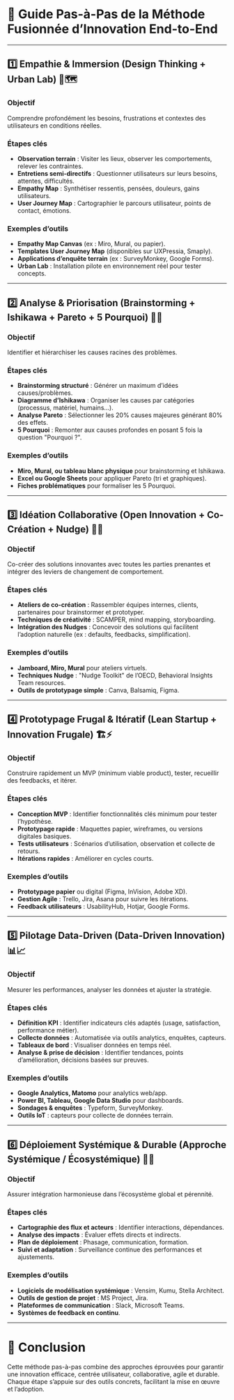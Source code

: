 # 📘 Guide Pas-à-Pas de la Méthode Fusionnée d’Innovation End-to-End

---

## 1️⃣ Empathie & Immersion (Design Thinking + Urban Lab) 👀🗺️

### Objectif

Comprendre profondément les besoins, frustrations et contextes des utilisateurs en conditions réelles.

### Étapes clés

* **Observation terrain** : Visiter les lieux, observer les comportements, relever les contraintes.
* **Entretiens semi-directifs** : Questionner utilisateurs sur leurs besoins, attentes, difficultés.
* **Empathy Map** : Synthétiser ressentis, pensées, douleurs, gains utilisateurs.
* **User Journey Map** : Cartographier le parcours utilisateur, points de contact, émotions.

### Exemples d’outils

* **Empathy Map Canvas** (ex : Miro, Mural, ou papier).
* **Templates User Journey Map** (disponibles sur UXPressia, Smaply).
* **Applications d’enquête terrain** (ex : SurveyMonkey, Google Forms).
* **Urban Lab** : Installation pilote en environnement réel pour tester concepts.

---

## 2️⃣ Analyse & Priorisation (Brainstorming + Ishikawa + Pareto + 5 Pourquoi) 🧠💡

### Objectif

Identifier et hiérarchiser les causes racines des problèmes.

### Étapes clés

* **Brainstorming structuré** : Générer un maximum d’idées causes/problèmes.
* **Diagramme d’Ishikawa** : Organiser les causes par catégories (processus, matériel, humains…).
* **Analyse Pareto** : Sélectionner les 20% causes majeures générant 80% des effets.
* **5 Pourquoi** : Remonter aux causes profondes en posant 5 fois la question "Pourquoi ?".

### Exemples d’outils

* **Miro, Mural, ou tableau blanc physique** pour brainstorming et Ishikawa.
* **Excel ou Google Sheets** pour appliquer Pareto (tri et graphiques).
* **Fiches problématiques** pour formaliser les 5 Pourquoi.

---

## 3️⃣ Idéation Collaborative (Open Innovation + Co-Création + Nudge) 🤝💬

### Objectif

Co-créer des solutions innovantes avec toutes les parties prenantes et intégrer des leviers de changement de comportement.

### Étapes clés

* **Ateliers de co-création** : Rassembler équipes internes, clients, partenaires pour brainstormer et prototyper.
* **Techniques de créativité** : SCAMPER, mind mapping, storyboarding.
* **Intégration des Nudges** : Concevoir des solutions qui facilitent l’adoption naturelle (ex : defaults, feedbacks, simplification).

### Exemples d’outils

* **Jamboard, Miro, Mural** pour ateliers virtuels.
* **Techniques Nudge** : "Nudge Toolkit" de l’OECD, Behavioral Insights Team resources.
* **Outils de prototypage simple** : Canva, Balsamiq, Figma.

---

## 4️⃣ Prototypage Frugal & Itératif (Lean Startup + Innovation Frugale) 🏗️⚡

### Objectif

Construire rapidement un MVP (minimum viable product), tester, recueillir des feedbacks, et itérer.

### Étapes clés

* **Conception MVP** : Identifier fonctionnalités clés minimum pour tester l’hypothèse.
* **Prototypage rapide** : Maquettes papier, wireframes, ou versions digitales basiques.
* **Tests utilisateurs** : Scénarios d’utilisation, observation et collecte de retours.
* **Itérations rapides** : Améliorer en cycles courts.

### Exemples d’outils

* **Prototypage papier** ou digital (Figma, InVision, Adobe XD).
* **Gestion Agile** : Trello, Jira, Asana pour suivre les itérations.
* **Feedback utilisateurs** : UsabilityHub, Hotjar, Google Forms.

---

## 5️⃣ Pilotage Data-Driven (Data-Driven Innovation) 📊📈

### Objectif

Mesurer les performances, analyser les données et ajuster la stratégie.

### Étapes clés

* **Définition KPI** : Identifier indicateurs clés adaptés (usage, satisfaction, performance métier).
* **Collecte données** : Automatisée via outils analytics, enquêtes, capteurs.
* **Tableaux de bord** : Visualiser données en temps réel.
* **Analyse & prise de décision** : Identifier tendances, points d’amélioration, décisions basées sur preuves.

### Exemples d’outils

* **Google Analytics, Matomo** pour analytics web/app.
* **Power BI, Tableau, Google Data Studio** pour dashboards.
* **Sondages & enquêtes** : Typeform, SurveyMonkey.
* **Outils IoT** : capteurs pour collecte de données terrain.

---

## 6️⃣ Déploiement Systémique & Durable (Approche Systémique / Écosystémique) 🌳🔄

### Objectif

Assurer intégration harmonieuse dans l’écosystème global et pérennité.

### Étapes clés

* **Cartographie des flux et acteurs** : Identifier interactions, dépendances.
* **Analyse des impacts** : Évaluer effets directs et indirects.
* **Plan de déploiement** : Phasage, communication, formation.
* **Suivi et adaptation** : Surveillance continue des performances et ajustements.

### Exemples d’outils

* **Logiciels de modélisation systémique** : Vensim, Kumu, Stella Architect.
* **Outils de gestion de projet** : MS Project, Jira.
* **Plateformes de communication** : Slack, Microsoft Teams.
* **Systèmes de feedback en continu**.

---

# 📌 Conclusion

Cette méthode pas-à-pas combine des approches éprouvées pour garantir une innovation efficace, centrée utilisateur, collaborative, agile et durable. Chaque étape s’appuie sur des outils concrets, facilitant la mise en œuvre et l’adoption.


